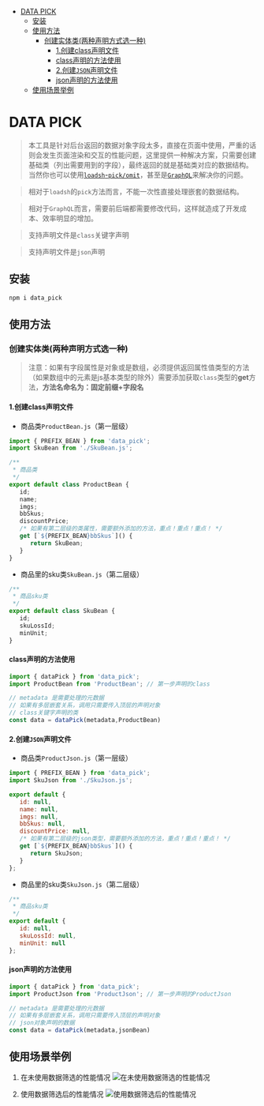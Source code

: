 - [DATA PICK](#data-pick)
  - [安装](#%e5%ae%89%e8%a3%85)
  - [使用方法](#%e4%bd%bf%e7%94%a8%e6%96%b9%e6%b3%95)
    - [创建实体类(两种声明方式选一种)](#%e5%88%9b%e5%bb%ba%e5%ae%9e%e4%bd%93%e7%b1%bb%e4%b8%a4%e7%a7%8d%e5%a3%b0%e6%98%8e%e6%96%b9%e5%bc%8f%e9%80%89%e4%b8%80%e7%a7%8d)
      - [1.创建class声明文件](#1%e5%88%9b%e5%bb%baclass%e5%a3%b0%e6%98%8e%e6%96%87%e4%bb%b6)
      - [class声明的方法使用](#class%e5%a3%b0%e6%98%8e%e7%9a%84%e6%96%b9%e6%b3%95%e4%bd%bf%e7%94%a8)
      - [2.创建`JSON`声明文件](#2%e5%88%9b%e5%bb%bajson%e5%a3%b0%e6%98%8e%e6%96%87%e4%bb%b6)
      - [json声明的方法使用](#json%e5%a3%b0%e6%98%8e%e7%9a%84%e6%96%b9%e6%b3%95%e4%bd%bf%e7%94%a8)
  - [使用场景举例](#%e4%bd%bf%e7%94%a8%e5%9c%ba%e6%99%af%e4%b8%be%e4%be%8b)

# DATA PICK

> 本工具是针对后台返回的数据对象字段太多，直接在页面中使用，严重的话则会发生页面渲染和交互的性能问题，这里提供一种解决方案，只需要创建基础类（列出需要用到的字段），最终返回的就是基础类对应的数据结构。当然你也可以使用[`loadsh`-`pick/omit`](http://lodash.think2011.net/pick)，甚至是[`GraphQL`](https://graphql.org.cn/)来解决你的问题。

> 相对于`loadsh`的`pick`方法而言，不能一次性直接处理嵌套的数据结构。

> 相对于`GraphQL`而言，需要前后端都需要修改代码，这样就造成了开发成本、效率明显的增加。

> 支持声明文件是`class`关键字声明

> 支持声明文件是`json`声明

## 安装

```bash
npm i data_pick
```

## 使用方法

### 创建实体类(两种声明方式选一种)

> 注意：如果有字段属性是对象或是数组，必须提供返回属性值类型的方法（如果数组中的元素是js基本类型的除外）需要添加获取`class`类型的**get**方法，**方法名命名为：固定前缀+字段名**

#### 1.创建class声明文件

- 商品类`ProductBean.js`（第一层级）
```javascript
import { PREFIX_BEAN } from 'data_pick';
import SkuBean from './SkuBean.js';

/**
 * 商品类
 */
export default class ProductBean {
   id;
   name;
   imgs;
   bbSkus;
   discountPrice;
   /* 如果有第二层级的类属性，需要额外添加的方法，重点！重点！重点！ */
   get [`${PREFIX_BEAN}bbSkus`]() {
      return SkuBean;
   }
}

```

- 商品里的sku类`SkuBean.js`（第二层级）
```javascript
/**
 * 商品sku类
 */
export default class SkuBean {
   id;
   skuLossId;
   minUnit;
}
```

#### class声明的方法使用
```javascript
import { dataPick } from 'data_pick';
import ProductBean from 'ProductBean'; // 第一步声明的class

// metadata 是需要处理的元数据
// 如果有多层嵌套关系，调用只需要传入顶层的声明对象
// class关键字声明的类
const data = dataPick(metadata,ProductBean)
```



#### 2.创建`JSON`声明文件

- 商品类`ProductJson.js`（第一层级）
```javascript
import { PREFIX_BEAN } from 'data_pick';
import SkuJson from './SkuJson.js';

export default {
   id: null,
   name: null,
   imgs: null,
   bbSkus: null,
   discountPrice: null,
   /* 如果有第二层级的json类型，需要额外添加的方法，重点！重点！重点！ */
   get [`${PREFIX_BEAN}bbSkus`]() {
      return SkuJson;
   }
};

```

- 商品里的sku类`SkuJson.js`（第二层级）
```javascript
/**
 * 商品sku类
 */
export default {
   id: null,
   skuLossId: null,
   minUnit: null
};
```

#### json声明的方法使用
```javascript
import { dataPick } from 'data_pick';
import ProductJson from 'ProductJson'; // 第一步声明的ProductJson

// metadata 是需要处理的元数据
// 如果有多层嵌套关系，调用只需要传入顶层的声明对象
// json对象声明的数据
const data = dataPick(metadata,jsonBean)
```

## 使用场景举例

1. 在未使用数据筛选的性能情况
    ![在未使用数据筛选的性能情况](https://jeno.oss-cn-shanghai.aliyuncs.com/web/npm/low_performance.gif)

2. 使用数据筛选后的性能情况
    ![使用数据筛选后的性能情况](https://jeno.oss-cn-shanghai.aliyuncs.com/web/npm/high_performance.gif)

